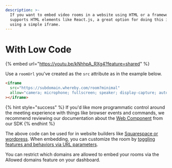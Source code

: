 ```yaml
---
description: >-
  If you want to embed video rooms in a website using HTML or a framework that
  supports HTML elements like React.js, a great option for doing this is by
  using a simple iframe.
---
```


# With Low Code

{% embed url="https://youtu.be/kNhhpA_RXg4?feature=shared" %}

Use a `roomUrl` you've created as the `src` attribute as in the example below.

```html
<iframe
  src="https://subdomain.whereby.com/room?minimal"
  allow="camera; microphone; fullscreen; speaker; display-capture; autoplay; compute-pressure"
></iframe>
```

{% hint style="success" %}
If you'd like more programmatic control around the meeting experience with things like browser events and commands, we recommend reviewing our documentation about the [Web Component](broken-reference) from our SDK
{% endhint %}

The above code can be used for in website builders like [Squarespace or wordpress](embedding-in-squarespace-or-wordpress.md). When embedding, you can customize the room by [toggling features and behaviors via URL parameters](../../../customizing-rooms/using-url-parameters.md).&#x20;

You can restrict which domains are allowed to embed your rooms via the Allowed domains feature on your dashboard.
